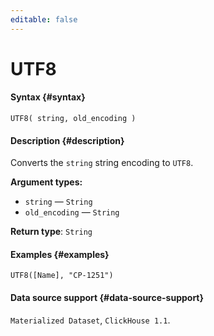 ```yaml
---
editable: false
---
```


# UTF8



#### Syntax {#syntax}


```
UTF8( string, old_encoding )
```

#### Description {#description}
Converts the `string` string encoding to `UTF8`.

**Argument types:**
- `string` — `String`
- `old_encoding` — `String`


**Return type**: `String`

#### Examples {#examples}

```
UTF8([Name], "CP-1251")
```


#### Data source support {#data-source-support}

`Materialized Dataset`, `ClickHouse 1.1`.
